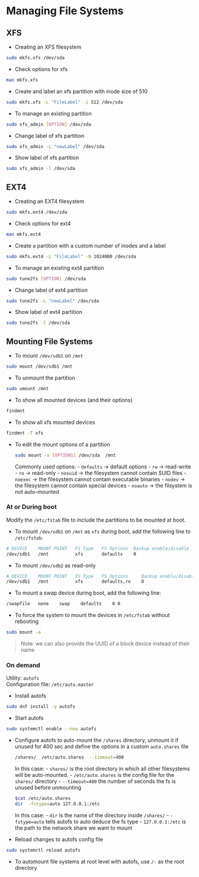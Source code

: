 # Managing File Systems

## XFS

- Creating an XFS filesystem
```bash
sudo mkfs.xfs /dev/sda
```

- Check options for xfs
```bash
man mkfs.xfs
```

- Create and label an xfs partition with inode size of 510
```bash
sudo mkfs.xfs -L "FileLabel" -i 512 /dev/sda
```

- To manage an existing partition
```bash
sudo xfs_admin [OPTION] /dev/sda
```

- Change label of xfs partition
```bash
sudo xfs_admin -L "newLabel" /dev/sda
```

- Show label of xfs partition
```bash
sudo xfs_admin -l /dev/sda
```

## EXT4

- Creating an EXT4 filesystem
```bash
sudo mkfs.ext4 /dev/sda
```

- Check options for ext4
```bash
man mkfs.ext4
```

- Create a partition with a custom number of inodes and a label
```bash
sudo mkfs.ext4 -L "FileLabel" -N 1024000 /dev/sda
```

- To manage an existing ext4 partition
```bash
sudo tune2fs [OPTION] /dev/sda
```

- Change label of ext4 partition
```bash
sudo tune2fs -L "newLabel" /dev/sda
```

- Show label of ext4 partition
```bash
sudo tune2fs -l /dev/sda
```

## Mounting File Systems

- To mount `/dev/sdb1` on `/mnt`
```bash
sudo mount /dev/sdb1 /mnt
```

- To unmount the partition
```bash
sudo umount /mnt
```

- To show all mounted devices (and their options)
```bash
findmnt
```

- To show all xfs mounted devices
```bash
findmnt -T xfs
```

- To edit the mount options of a partition
    ```bash
    sudo mount -o [OPTIONS] /dev/sda  /mnt
    ```
    Commonly used options:
      - `defaults` -> default options
      - `rw` -> read-write
      - `ro` -> read-only
      - `nosuid` -> the filesystem cannot contain SUID files
      - `noexec` -> the filesystem cannot contain executable binaries
      - `nodev` -> the filesystem cannot contain special devices
      - `noauto` -> the filsystem is not auto-mounted

### At or During boot

Modify the `/etc/fstab` file to include the partitions to be mounted at boot.

- To mount `/dev/sdb1` on `/mnt` as `xfs` during boot, add the following line to `/etc/fstab`:
```bash
# DEVICE    MOUNT POINT   FS Type   FS Options  Backup enable/disable   Err check priority
/dev/sdb1   /mnt          xfs       defaults    0                       2
```

- To mount `/dev/sdb2` as read-only
```bash
# DEVICE    MOUNT POINT   FS Type   FS Options     Backup enable/disable   Err check priority
/dev/sdb1   /mnt          xfs       defaults,ro    0                       2
```

- To mount a swap device during boot, add the following line:
```bash
/swapfile   none    swap    defaults    0 0
```

- To force the system to mount the devices in `/etc/fstab` without rebooting
```bash
sudo mount -a
```

> Note: we can also provide the UUID of a block device instead of their name

### On demand

Utility: `autofs`  
Configuration file: `/etc/auto.master`

- Install autofs
```bash
sudo dnf install -y autofs
```

- Start autofs
```bash
sudo systemctl enable --now autofs
```

- Configure autofs to auto-mount the `/shares` directory, unmount it if unused for 400 sec and define the options in a custom `auto.shares` file
    ```bash
    /shares/  /etc/auto.shares  --timeout=400
    ```
    In this case:
      - `shares/` is the root directory in which all other filesystems will be auto-mounted.
      - `/etc/auto.shares` is the config file for the `shares/` directory
      - `--timeout=400` the number of seconds the fs is unused before unmounting

    ```bash
    $cat /etc/auto.shares
    dir  -fstype=auto 127.0.0.1:/etc
    ```

    In this case:
      - `dir` is the name of the directory inside `/shares/`
      - `-fstype=auto` tells autofs to auto deduce the fs type
      - `127.0.0.1:/etc` is the path to the network share we want to mount

- Reload changes to autofs config file
```bash
sudo systemctl reload autofs
```

- To automount file systems at root level with autofs, use `/-` as the root directory
